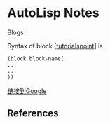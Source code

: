 # AutoLisp Notes
Blogs

Syntax of block [[tutorialspoint][tutorialspoint]] is 

```
(block block-name(
...
...
))
```

[链接到Google][2]  
  


## References

[draftsperson]: http://draftsperson.net/index.php?title=AutoLISP_Lesson_1_-_Introduction_to_Lisp_Programming "draftsperson"

[tutorialspoint]: https://www.tutorialspoint.com/lisp/index.htm "tutorialspoint"

[2]:https://www.google.com
